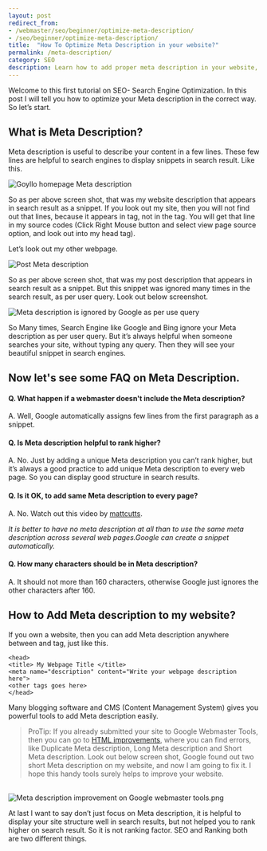 ```yaml
---
layout: post
redirect_from: 
- /webmaster/seo/beginner/optimize-meta-description/
- /seo/beginner/optimize-meta-description/
title:  "How To Optimize Meta Description in your website?"
permalink: /meta-description/
category: SEO
description: Learn how to add proper meta description in your website, and why Google ignore your meta description many times.
---
```

Welcome to this first tutorial on SEO- Search Engine Optimization. In this post I will tell you how to optimize your Meta description in the correct way. So let’s start.

## What is Meta Description? ##
Meta description is useful to describe your content in a few lines. These few lines are helpful to search engines to display snippets in search result. Like this.

<img class="img-responsive" alt="Goyllo homepage Meta description" src="https://cdn.arjunsinh.com/seo/meta-description-goyllo-homepage.jpg" title="Goyllo homepage Meta description"/><br />

So as per above screen shot, that was my website description that appears in search result as a snippet. If you look out my site, then you will not find out that lines, because it appears in <head> tag, not in the <body> tag. You will get that line in my source codes (Click Right Mouse button and select view page source option, and look out into my head tag<head>).

Let’s look out my other webpage.

<img class="img-responsive" alt="Post Meta description" src="https://cdn.arjunsinh.com/seo/my-post-description.png" title="Post Meta description" /><br />

So as per above screen shot, that was my post description that appears in search result as a snippet. But this snippet was ignored many times in the search result, as per user query. Look out below screenshot.

<img class="img-responsive" alt="Meta description is ignored by Google as per use query" src="https://cdn.arjunsinh.com/seo/meta-description-ignore.png" title="Meta description is ignored by Google as per use query" /><br />

So Many times, Search Engine like Google and Bing ignore your Meta description as per user query. But it’s always helpful when someone searches your site, without typing any query. Then they will see your beautiful snippet in search engines.

## Now let's see some FAQ on Meta Description. ##

#### Q. What happen if a webmaster doesn't include the Meta description? ####
A. Well, Google automatically assigns few lines from the first paragraph as a snippet.

#### Q. Is Meta description helpful to rank higher? ####

A. No. Just by adding a unique Meta description you can’t rank higher, but it’s always a good practice to add unique Meta description to every web page. So you can display good structure in search results.

#### Q. Is it OK, to add same Meta description to every page? ####
A. No. Watch out this video by <a href="https://www.youtube.com/watch?v=W4gr88oHb-k" rel="nofollow" target="_blank"> mattcutts</a>.

<i>It is better to have no meta description at all than to use the same meta description across several web pages.Google can create a snippet automatically.</i>

#### Q. How many characters should be in Meta description? ####

A. It should not more than 160 characters, otherwise Google just ignores the other characters after 160.


## How to Add Meta description to my website? ## 
If you own a website, then you can add Meta description anywhere between <head> and </head>tag, just like this.

    <head>
    <title> My Webpage Title </title>
    <meta name="description" content="Write your webpage description here">
    <other tags goes here>
    </head>

Many blogging software and CMS (Content Management System) gives you powerful tools to add Meta description easily.

> ProTip:
> If you already submitted your site to Google Webmaster Tools, then you can go to <a href="https://www.google.com/webmasters/tools/html-suggestions" rel="nofollow" target="_blank">HTML improvements</a>, where you can find errors, like Duplicate Meta description, Long Meta description and Short Meta description. Look out below screen shot, Google found out two short Meta description on my website, and now I am going to fix it. I hope this handy tools surely helps to improve your website.

<br/><img class="img-responsive" alt="Meta description improvement on Google webmaster tools.png" src="https://cdn.arjunsinh.com/seo/meta-description-improvement-on-google-webmaster-tools.png" title="Meta description improvement on Google webmaster tools" /><br />

At last I want to say don’t just focus on Meta description, it is helpful to display your site structure well in search results, but not helped you to rank higher on search result. So it is not ranking factor. SEO and Ranking both are two different things.
